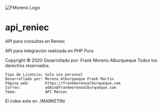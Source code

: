 ![FMoreno Logo](https://frankmorenoalburqueque.com/images/logo.png)

# api_reniec
 API para consultas en Reniec

 API para integración realizada en PHP Pura

 Copyright © 2020 Desarrollado por: Frank Moreno Alburqueque Todos los derechos reservados.
	
	Tipo de Licencia: Solo uso personal	
	Desarrollado por: Moreno Alburqueque Frank Martin	
	Página web:       https://frankmorenoalburqueque.com	
	Correo:		      admin@frankmorenoalburqueque.com	
	Tema:	  		  API Reniec

 El index esta en ./MARKETIN/
